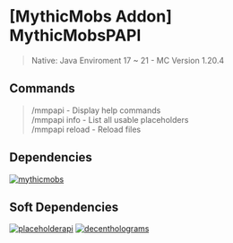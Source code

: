 # [MythicMobs Addon] MythicMobsPAPI

> Native: Java Enviroment 17 ~ 21 - MC Version 1.20.4 <br>

## Commands

> /mmpapi - Display help commands <br>
> /mmpapi info - List all usable placeholders <br>
> /mmpapi reload - Reload files <br>

## Dependencies

[![mythicmobs](https://img.shields.io/badge/MythicMobs-blue?style=badge)](https://mythiccraft.io/index.php?ewr-porta/) <br>

## Soft Dependencies

[![placeholderapi](https://img.shields.io/badge/PlaceholderAPI-blue?style=badge)](https://www.spigotmc.org/resources/6245/)
[![decentholograms](https://img.shields.io/badge/DecentHolograms-blue?style=badge)](https://www.spigotmc.org/resources/decentholograms-1-8-1-21-1-papi-support-no-dependencies.96927/) <br>
